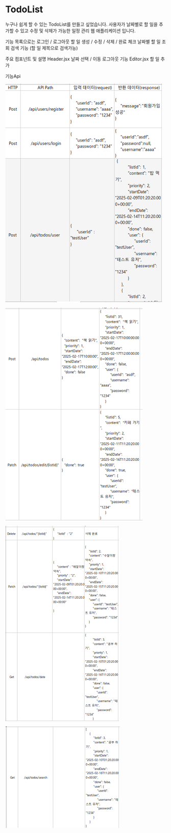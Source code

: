 # TodoList
누구나 쉽게 할 수 있는 TodoList를 만들고 싶었습니다.
사용자가 날짜별로 할 일을 추가할 수 있고 수정 및 삭제가 가능한 일정 관리 웹 애플리케이션 입니다.

기능 목록으로는 
로그인 / 로그아웃
할 일 생성 / 수정 / 삭제 / 완료 체크
날짜별 할 일 조회
검색 기능 (할 일 제목으로 검색가능)

주요 컴포넌트 및 설명
Header.jsx
날짜 선택 / 이동
로그아웃 기능
Editor.jsx
할 일 추가 

기능Api

![Api1](https://github.com/Luca-HyeongRok/TodoList/blob/main/Screenshot_1.png)

![Api2](https://github.com/Luca-HyeongRok/TodoList/blob/main/Screenshot_2.png)

![Api3](https://github.com/Luca-HyeongRok/TodoList/blob/main/Screenshot_3.png)

![Api4](https://github.com/Luca-HyeongRok/TodoList/blob/main/Screenshot_4.png)
